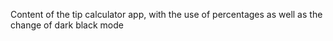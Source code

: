 Content of the tip calculator app, with the use of percentages as well as the change of dark black mode
